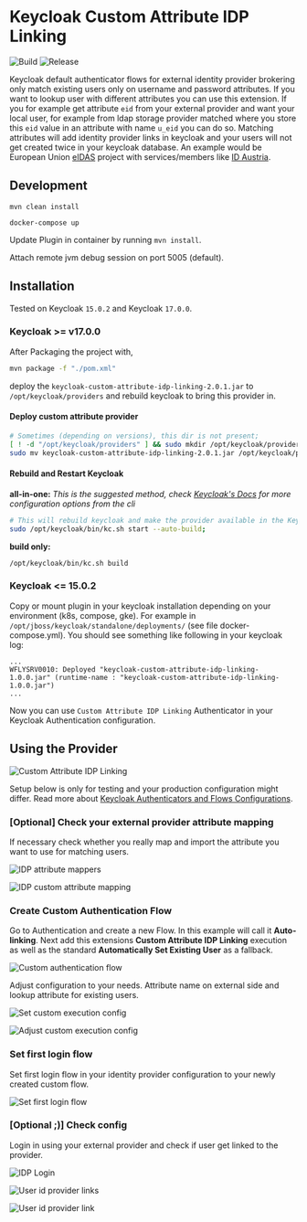 # Keycloak Custom Attribute IDP Linking

![Build](https://github.com/sd-f/keycloak-custom-attribute-idp-linking/actions/workflows/maven-build.yml/badge.svg)
![Release](https://github.com/sd-f/keycloak-custom-attribute-idp-linking/actions/workflows/maven-publish.yml/badge.svg)

Keycloak default authenticator flows for external identity provider brokering only match  existing users only on username and
password attributes. If you want to lookup user with different attributes you can use this extension. If you for example
get attribute `eid` from your external provider and want your local user, for example from ldap storage provider matched where
you store this `eid` value in an attribute with name `u_eid` you can do so. Matching attributes will add identity provider
links in keycloak and your users will not get created twice in your keycloak database. An example would be European Union
[eIDAS](https://digital-strategy.ec.europa.eu/en/policies/discover-eidas) project with services/members like
[ID Austria](https://www.oesterreich.gv.at/id-austria.html).

## Development

```shell
mvn clean install
```

```shell
docker-compose up
```

Update Plugin in container by running ```mvn install```.

Attach remote jvm debug session on port 5005 (default).

## Installation

Tested on Keycloak `15.0.2` and Keycloak `17.0.0`.

### Keycloak >= v17.0.0

After Packaging the project with,

```sh
mvn package -f "./pom.xml"
```

deploy the `keycloak-custom-attribute-idp-linking-2.0.1.jar` to `/opt/keycloak/providers` and rebuild keycloak to bring this provider in.

#### Deploy custom attribute provider

```sh
# Sometimes (depending on versions), this dir is not present;
[ ! -d "/opt/keycloak/providers" ] && sudo mkdir /opt/keycloak/providers;
sudo mv keycloak-custom-attribute-idp-linking-2.0.1.jar /opt/keycloak/providers/keycloak-custom-attribute-idp-linking-2.0.1.jar;
```

#### Rebuild and Restart Keycloak

**all-in-one:**
*This is the suggested method, check [Keycloak's Docs](https://keycloak.org/) for more configuration options from the cli*

```sh
# This will rebuild keycloak and make the provider available in the Keycloak admin console
sudo /opt/keycloak/bin/kc.sh start --auto-build;
```

**build only:**

```shell
/opt/keycloak/bin/kc.sh build
```

### Keycloak <= 15.0.2

Copy or mount plugin in your keycloak installation depending on your environment (k8s, compose, gke).
For example in `/opt/jboss/keycloak/standalone/deployments/` (see file docker-compose.yml). You should see something like
following in your keycloak log:

```shell
...
WFLYSRV0010: Deployed "keycloak-custom-attribute-idp-linking-1.0.0.jar" (runtime-name : "keycloak-custom-attribute-idp-linking-1.0.0.jar")
...
```

Now you can use `Custom Attribute IDP Linking` Authenticator in your Keycloak Authentication configuration.

## Using the Provider

![Custom Attribute IDP Linking](doc/screen_02.png)

Setup below is only for testing and your production configuration might differ.
Read more about [Keycloak Authenticators and Flows Configurations](https://www.keycloak.org/docs/latest/server_admin/).

### [Optional] Check your external provider attribute mapping

If necessary check whether you really map and import the attribute you want to use for matching users.

![IDP attribute mappers](doc/screen_03.png)

![IDP custom attribute mapping](doc/screen_01.png)

### Create Custom Authentication Flow

Go to Authentication and create a new Flow. In this example will call it **Auto-linking**. Next add this extensions
**Custom Attribute IDP Linking** execution as well as the standard **Automatically Set Existing User** as a fallback.

![Custom authentication flow](doc/screen_04.png)

Adjust configuration to your needs. Attribute name on external side and lookup attribute for existing users.

![Set custom execution config](doc/screen_05.png)

![Adjust custom execution config](doc/screen_06.png)

### Set first login flow

Set first login flow in your identity provider configuration to your newly created custom flow.

![Set first login flow](doc/screen_07.png)

### [Optional ;)] Check config

Login in using your external provider and check if user get linked to the provider.

![IDP Login](doc/screen_08.png)

![User id provider links](doc/screen_09.png)

![User id provider link](doc/screen_10.png)
